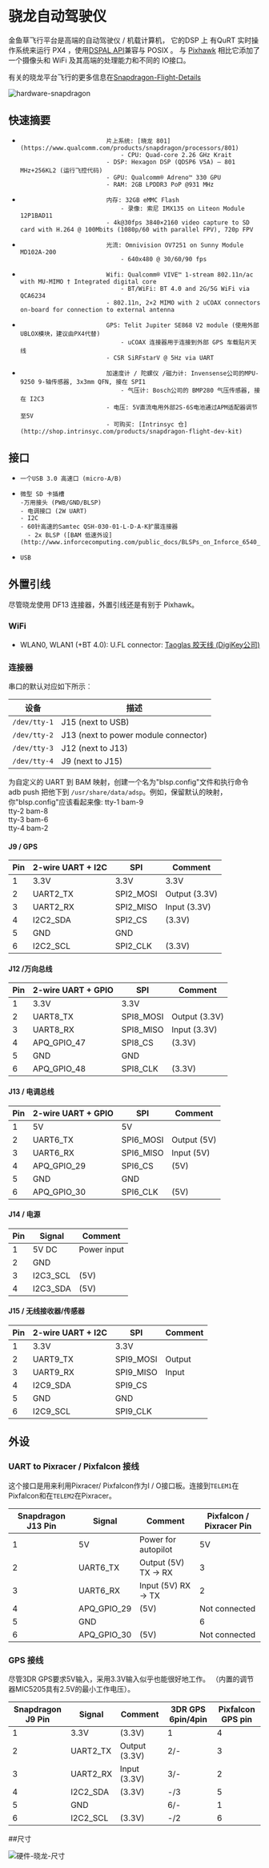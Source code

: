 # 骁龙自动驾驶仪

金鱼草飞行平台是高端的自动驾驶仪 / 机载计算机， 它的DSP 上 有QuRT 实时操作系统来运行 PX4 ，使用[DSPAL API](https://github.com/ATLFlight/dspal)兼容与 POSIX   。  与  [Pixhawk](../5_Autopilot-Hardware/pixhawk.md) 相比它添加了一个摄像头和 WiFi 及其高端的处理能力和不同的 IO接口。

有关的晓龙平台飞行的更多信息在[Snapdragon-Flight-Details](https://www.intrinsyc.com/qualcomm-snapdragon-flight-details/)

 ![hardware-snapdragon](../pictures/hardware\hardware-snapdragon.jpg)

## 快速摘要

-                             片上系统: [晓龙 801](https://www.qualcomm.com/products/snapdragon/processors/801)
                                  - CPU: Quad-core 2.26 GHz Krait
                              - DSP: Hexagon DSP (QDSP6 V5A) – 801 MHz+256KL2 (运行飞控代码)
                              - GPU: Qualcomm® Adreno™ 330 GPU
                              - RAM: 2GB LPDDR3 PoP @931 MHz
-                             内存: 32GB eMMC Flash
                                  - 录像: 索尼 IMX135 on Liteon Module 12P1BAD11
                              - 4k@30fps 3840×2160 video capture to SD card with H.264 @ 100Mbits (1080p/60 with parallel FPV), 720p FPV
-                             光流: Omnivision OV7251 on Sunny Module MD102A-200
                                  - 640x480 @ 30/60/90 fps
-                             Wifi: Qualcomm® VIVE™ 1-stream 802.11n/ac with MU-MIMO † Integrated digital core
                                  - BT/WiFi: BT 4.0 and 2G/5G WiFi via QCA6234
                              - 802.11n, 2×2 MIMO with 2 uCOAX connectors on-board for connection to external antenna
-                             GPS: Telit Jupiter SE868 V2 module (使用外部UBLOX模块，建议由PX4代替)
                                  - uCOAX 连接器用于连接到外部 GPS 车载贴片天线
                              - CSR SiRFstarV @ 5Hz via UART
-                             加速度计 / 陀螺仪 /磁力计: Invensense公司的MPU-9250 9-轴传感器, 3x3mm QFN, 接在 SPI1
                                  - 气压计: Bosch公司的 BMP280 气压传感器, 接在 I2C3
                              - 电压: 5V直流电用外部2S-6S电池通过APM适配器调节至5V
                              - 可购买: [Intrinsyc 仓](http://shop.intrinsyc.com/products/snapdragon-flight-dev-kit)

## 接口

-     一个USB 3.0 高速口 (micro-A/B)
-     微型 SD 卡插槽
      -万用接头 (PWB/GND/BLSP)
      - 电调接口 (2W UART)
      - I2C
      - 60针高速的Samtec QSH-030-01-L-D-A-K扩展连接器
        - 2x BLSP ([BAM 低速外设](http://www.inforcecomputing.com/public_docs/BLSPs_on_Inforce_6540_6501_Snapdragon_805.pdf))
-     USB

## 外置引线

<aside class="warning">
尽管晓龙使用 DF13 连接器，外置引线还是有别于 Pixhawk。
</aside>

### WiFi

- WLAN0, WLAN1 (+BT 4.0): U.FL connector: [Taoglas 胶天线  (DigiKey公司)](http://www.digikey.com/product-detail/en/FXP840.07.0055B/931-1222-ND/3877414)

### 连接器

串口的默认对应如下所示︰

| 设备           | 描述                          |
| ---------------- | ------------------------------------ |
| ```/dev/tty-1``` | J15 (next to USB)                    |
| ```/dev/tty-2``` | J13 (next to power module connector) |
| ```/dev/tty-3``` | J12 (next to J13)                    |
| ```/dev/tty-4``` | J9 (next to J15)                     |

为自定义的 UART 到 BAM 映射，创建一个名为"blsp.config"文件和执行命令adb push 把他下到 ```/usr/share/data/adsp```。例如，保留默认的映射，你"blsp.config"应该看起来像:
tty-1 bam-9  
tty-2 bam-8  
tty-3 bam-6  
tty-4 bam-2  

#### J9 / GPS

| Pin  | 2-wire UART + I2C | SPI       | Comment       |
| ---- | ----------------- | --------- | ------------- |
| 1    | 3.3V              | 3.3V      | 3.3V          |
| 2    | UART2_TX          | SPI2_MOSI | Output (3.3V) |
| 3    | UART2_RX          | SPI2_MISO | Input (3.3V)  |
| 4    | I2C2_SDA          | SPI2_CS   | (3.3V)        |
| 5    | GND               | GND       |               |
| 6    | I2C2_SCL          | SPI2_CLK  | (3.3V)        |

#### J12 /万向总线

| Pin  | 2-wire UART + GPIO | SPI       | Comment       |
| ---- | ------------------ | --------- | ------------- |
| 1    | 3.3V               | 3.3V      |               |
| 2    | UART8_TX           | SPI8_MOSI | Output (3.3V) |
| 3    | UART8_RX           | SPI8_MISO | Input (3.3V)  |
| 4    | APQ_GPIO_47        | SPI8_CS   | (3.3V)        |
| 5    | GND                | GND       |               |
| 6    | APQ_GPIO_48        | SPI8_CLK  | (3.3V)        |

#### J13 / 电调总线

| Pin  | 2-wire UART + GPIO | SPI       | Comment     |
| ---- | ------------------ | --------- | ----------- |
| 1    | 5V                 | 5V        |             |
| 2    | UART6_TX           | SPI6_MOSI | Output (5V) |
| 3    | UART6_RX           | SPI6_MISO | Input (5V)  |
| 4    | APQ_GPIO_29        | SPI6_CS   | (5V)        |
| 5    | GND                | GND       |             |
| 6    | APQ_GPIO_30        | SPI6_CLK  | (5V)        |

#### J14 / 电源

| Pin  | Signal   | Comment     |
| ---- | -------- | ----------- |
| 1    | 5V DC    | Power input |
| 2    | GND      |             |
| 3    | I2C3_SCL | (5V)        |
| 4    | I2C3_SDA | (5V)        |

#### J15 / 无线接收器/传感器

| Pin  | 2-wire UART + I2C | SPI       | Comment |
| ---- | ----------------- | --------- | ------- |
| 1    | 3.3V              | 3.3V      |         |
| 2    | UART9_TX          | SPI9_MOSI | Output  |
| 3    | UART9_RX          | SPI9_MISO | Input   |
| 4    | I2C9_SDA          | SPI9_CS   |         |
| 5    | GND               | GND       |         |
| 6    | I2C9_SCL          | SPI9_CLK  |         |

## 外设

### UART to Pixracer / Pixfalcon 接线

这个接口是用来利用Pixracer/ Pixfalcon作为I / O接口板。连接到`TELEM1`在 Pixfalcon和在`TELEM2`在Pixracer。

| Snapdragon J13 Pin | Signal      | Comment              | Pixfalcon / Pixracer Pin |
| ------------------ | ----------- | -------------------- | ------------------------ |
| 1                  | 5V          | Power for autopilot  | 5V                       |
| 2                  | UART6_TX    | Output (5V) TX -> RX | 3                        |
| 3                  | UART6_RX    | Input (5V) RX -> TX  | 2                        |
| 4                  | APQ_GPIO_29 | (5V)                 | Not connected            |
| 5                  | GND         |                      | 6                        |
| 6                  | APQ_GPIO_30 | (5V)                 | Not connected            |

### GPS 接线

尽管3DR GPS要求5V输入，采用3.3V输入似乎也能很好地工作。 （内置的调节器MIC5205具有2.5V的最小工作电压）。

| Snapdragon J9 Pin | Signal   | Comment       | 3DR GPS 6pin/4pin | Pixfalcon GPS pin |
| ----------------- | -------- | ------------- | ----------------- | ----------------- |
| 1                 | 3.3V     | (3.3V)        | 1                 | 4                 |
| 2                 | UART2_TX | Output (3.3V) | 2/-               | 3                 |
| 3                 | UART2_RX | Input (3.3V)  | 3/-               | 2                 |
| 4                 | I2C2_SDA | (3.3V)        | -/3               | 5                 |
| 5                 | GND      |               | 6/-               | 1                 |
| 6                 | I2C2_SCL | (3.3V)        | -/2               | 6                 |

##尺寸

 ![硬件-晓龙-尺寸](../pictures/hardware\hardware-snapdragon-dimensions.png)



